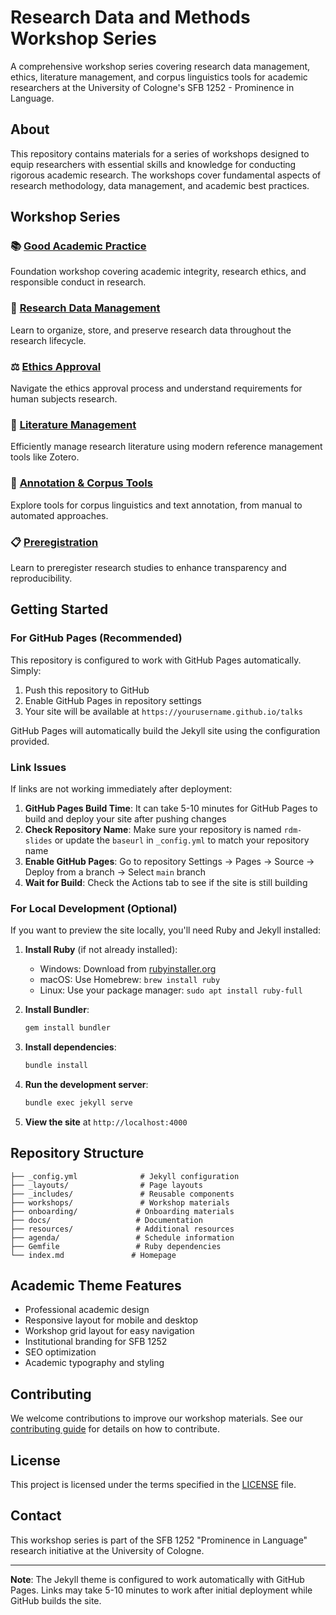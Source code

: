 # Research Data and Methods Workshop Series

A comprehensive workshop series covering research data management, ethics, literature management, and corpus linguistics tools for academic researchers at the University of Cologne's SFB 1252 - Prominence in Language.

## About

This repository contains materials for a series of workshops designed to equip researchers with essential skills and knowledge for conducting rigorous academic research. The workshops cover fundamental aspects of research methodology, data management, and academic best practices.

## Workshop Series

### 📚 [Good Academic Practice](workshops/01-good-academic-practice/)
Foundation workshop covering academic integrity, research ethics, and responsible conduct in research.

### 💾 [Research Data Management](workshops/02-research-data-management/)
Learn to organize, store, and preserve research data throughout the research lifecycle.

### ⚖️ [Ethics Approval](workshops/03-ethics-approval/)
Navigate the ethics approval process and understand requirements for human subjects research.

### 📖 [Literature Management](workshops/04-literature-management/)
Efficiently manage research literature using modern reference management tools like Zotero.

### 🔧 [Annotation & Corpus Tools](workshops/05-annotation-corpus-tools/)
Explore tools for corpus linguistics and text annotation, from manual to automated approaches.

### 📋 [Preregistration](workshops/06-preregistration/)
Learn to preregister research studies to enhance transparency and reproducibility.

## Getting Started

### For GitHub Pages (Recommended)

This repository is configured to work with GitHub Pages automatically. Simply:

1. Push this repository to GitHub
2. Enable GitHub Pages in repository settings
3. Your site will be available at `https://yourusername.github.io/talks`

GitHub Pages will automatically build the Jekyll site using the configuration provided.

### Link Issues

If links are not working immediately after deployment:

1. **GitHub Pages Build Time**: It can take 5-10 minutes for GitHub Pages to build and deploy your site after pushing changes
2. **Check Repository Name**: Make sure your repository is named `rdm-slides` or update the `baseurl` in `_config.yml` to match your repository name
3. **Enable GitHub Pages**: Go to repository Settings → Pages → Source → Deploy from a branch → Select `main` branch
4. **Wait for Build**: Check the Actions tab to see if the site is still building

### For Local Development (Optional)

If you want to preview the site locally, you'll need Ruby and Jekyll installed:

1. **Install Ruby** (if not already installed):
   - Windows: Download from [rubyinstaller.org](https://rubyinstaller.org/)
   - macOS: Use Homebrew: `brew install ruby`
   - Linux: Use your package manager: `sudo apt install ruby-full`

2. **Install Bundler**:
   ```bash
   gem install bundler
   ```

3. **Install dependencies**:
   ```bash
   bundle install
   ```

4. **Run the development server**:
   ```bash
   bundle exec jekyll serve
   ```

5. **View the site** at `http://localhost:4000`

## Repository Structure

```
├── _config.yml              # Jekyll configuration
├── _layouts/                # Page layouts
├── _includes/               # Reusable components
├── workshops/               # Workshop materials
├── onboarding/             # Onboarding materials
├── docs/                   # Documentation
├── resources/              # Additional resources
├── agenda/                 # Schedule information
├── Gemfile                 # Ruby dependencies
└── index.md               # Homepage
```

## Academic Theme Features

- Professional academic design
- Responsive layout for mobile and desktop
- Workshop grid layout for easy navigation
- Institutional branding for SFB 1252
- SEO optimization
- Academic typography and styling

## Contributing

We welcome contributions to improve our workshop materials. See our [contributing guide](docs/contributing.md) for details on how to contribute.

## License

This project is licensed under the terms specified in the [LICENSE](LICENSE) file.

## Contact

This workshop series is part of the SFB 1252 "Prominence in Language" research initiative at the University of Cologne.

---

**Note**: The Jekyll theme is configured to work automatically with GitHub Pages. Links may take 5-10 minutes to work after initial deployment while GitHub builds the site.
